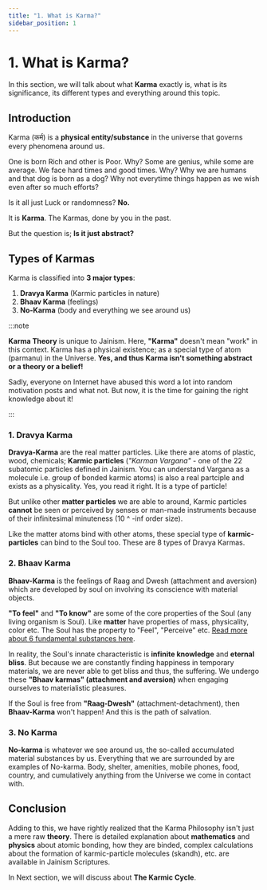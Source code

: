```yaml
---
title: "1. What is Karma?"
sidebar_position: 1
---
```


# 1. What is Karma?

In this section, we will talk about what **Karma** exactly is, what is its significance, its different types and everything around this topic.

## Introduction

Karma (कर्म) is a **physical entity/substance** in the universe that governs every phenomena around us.

One is born Rich and other is Poor. Why?
Some are genius, while some are average.
We face hard times and good times. Why?
Why we are humans and that dog is born as a dog?
Why not everytime things happen as we wish even after so much efforts?

Is it all just Luck or randomness? **No.**

It is **Karma**. The Karmas, done by you in the past.

But the question is; **Is it just abstract?**

## Types of Karmas

Karma is classified into **3 major types**:

1. **Dravya Karma** (Karmic particles in nature)
2. **Bhaav Karma** (feelings)
3. **No-Karma** (body and everything we see around us)

:::note

 **Karma Theory** is unique to Jainism. Here, **"Karma"** doesn't mean "work" in this context. Karma has a physical existence; as a special type of atom (parmanu) in the Universe. **Yes, and thus Karma isn't something abstract or a theory or a belief!** 
 
 Sadly, everyone on Internet have abused this word a lot into random motivation posts and what not. But now, it is the time for gaining the right knowledge about it!

:::

### 1. Dravya Karma

**Dravya-Karma** are the real matter particles. Like there are atoms of plastic, wood, chemicals; **Karmic particles** (*"Karman Vargana"* - one of the 22 subatomic particles defined in Jainism. You can understand Vargana as a molecule i.e. group of bonded karmic atoms) is also a real partciple and exists as a physicality. Yes, you read it right. It is a type of particle!

But unlike other **matter particles** we are able to around, Karmic particles **cannot** be seen or perceived by senses or man-made instruments because of their infinitesimal minuteness (10 ^ -inf order size). 

Like the matter atoms bind with other atoms, these special type of **karmic-particles** can bind to the Soul too. These are 8 types of Dravya Karmas.

### 2. Bhaav Karma

**Bhaav-Karma** is the feelings of Raag and Dwesh (attachment and aversion) which are developed by soul on involving its conscience with material objects.

**"To feel"** and **"To know"** are some of the core properties of the Soul (any living organism is Soul). Like **matter** have properties of mass, physicality, color etc. The Soul has the property to "Feel", "Perceive" etc. [Read more about 6 fundamental substances here](../6%20Dravyas/part0.md).

In reality, the Soul's innate characteristic is **infinite knowledge** and **eternal bliss**. But because we are constantly finding happiness in temporary materials, we are never able to get bliss and thus, the suffering. We undergo these **"Bhaav karmas" (attachment and aversion)** when engaging ourselves to materialistic pleasures. 

If the Soul is free from **"Raag-Dwesh"** (attachment-detachment), then **Bhaav-Karma** won't happen! And this is the path of salvation.

### 3. No Karma

**No-karma** is whatever we see around us, the so-called accumulated material substances by us. Everything that we are surrounded by are examples of No-karma. Body, shelter, amenities, mobile phones, food, country, and cumulatively anything from the Universe we come in contact with.

## Conclusion

Adding to this, we have rightly realized that the Karma Philosophy isn't just a mere raw **theory**. There is detailed explanation about **mathematics** and **physics** about atomic bonding, how they are binded, complex calculations about the formation of karmic-particle molecules (skandh), etc. are available in Jainism Scriptures.

In Next section, we will discuss about **The Karmic Cycle**.
